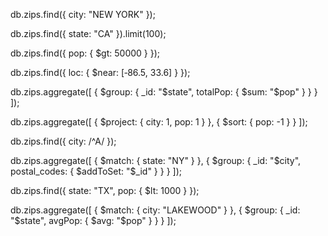 
db.zips.find({ city: "NEW YORK" });

db.zips.find({ state: "CA" }).limit(100);

db.zips.find({ pop: { $gt: 50000 } });

db.zips.find({ loc: { $near: [‑86.5, 33.6] } });

db.zips.aggregate([ { $group: { _id: "$state", totalPop: { $sum: "$pop" } } } ]);

db.zips.aggregate([ { $project: { city: 1, pop: 1 } }, { $sort: { pop: -1 } } ]);

db.zips.find({ city: /^A/ });

db.zips.aggregate([ { $match: { state: "NY" } }, { $group: { _id: "$city", postal_codes: { $addToSet: "$_id" } } } ]);

db.zips.find({ state: "TX", pop: { $lt: 1000 } });

db.zips.aggregate([ { $match: { city: "LAKEWOOD" } }, { $group: { _id: "$state", avgPop: { $avg: "$pop" } } } ]);
